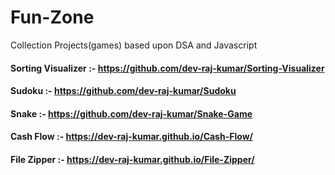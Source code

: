 # Fun-Zone
Collection Projects(games) based upon DSA and Javascript
#### Sorting Visualizer :- https://github.com/dev-raj-kumar/Sorting-Visualizer
#### Sudoku :- https://github.com/dev-raj-kumar/Sudoku
#### Snake :- https://github.com/dev-raj-kumar/Snake-Game
#### Cash Flow :- https://dev-raj-kumar.github.io/Cash-Flow/
#### File Zipper :- https://dev-raj-kumar.github.io/File-Zipper/
